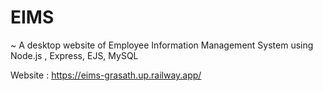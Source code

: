 # EIMS
~ A desktop website of Employee Information Management System using Node.js , Express, EJS, MySQL

Website : https://eims-grasath.up.railway.app/


